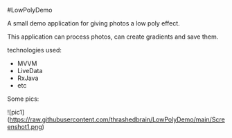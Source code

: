 #LowPolyDemo

A small demo application for giving photos a low poly effect.

This application can process photos, can create gradients and save them.

technologies used:
- MVVM
- LiveData
- RxJava
- etc 

Some pics:

![pic1] (https://raw.githubusercontent.com/thrashedbrain/LowPolyDemo/main/Screenshot1.png)
